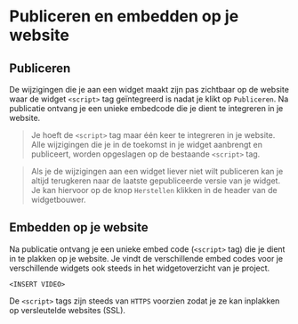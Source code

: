 # Publiceren en embedden op je website

## Publiceren

De wijzigingen die je aan een widget maakt zijn pas zichtbaar op de website waar de widget `<script>` tag geïntegreerd is nadat je klikt op `Publiceren`. Na publicatie ontvang je een unieke embedcode die je dient te integreren in je website.

<!-- theme: success -->

> Je hoeft de `<script>` tag maar één keer te integreren in je website. Alle wijzigingen die je in de toekomst in je widget aanbrengt en publiceert, worden opgeslagen op de bestaande `<script>` tag.

> Als je de wijzigingen aan een widget liever niet wilt publiceren kan je altijd terugkeren naar de laatste gepubliceerde versie van je widget. Je kan hiervoor op de knop `Herstellen` klikken in de header van de widgetbouwer.

## Embedden op je website

Na publicatie ontvang je een unieke embed code (`<script>` tag) die je dient in te plakken op je website. Je vindt de verschillende embed codes voor je verschillende widgets ook steeds in het widgetoverzicht van je project.

`<INSERT VIDEO>`

De `<script>` tags zijn steeds van `HTTPS` voorzien zodat je ze kan inplakken op versleutelde websites (SSL).
